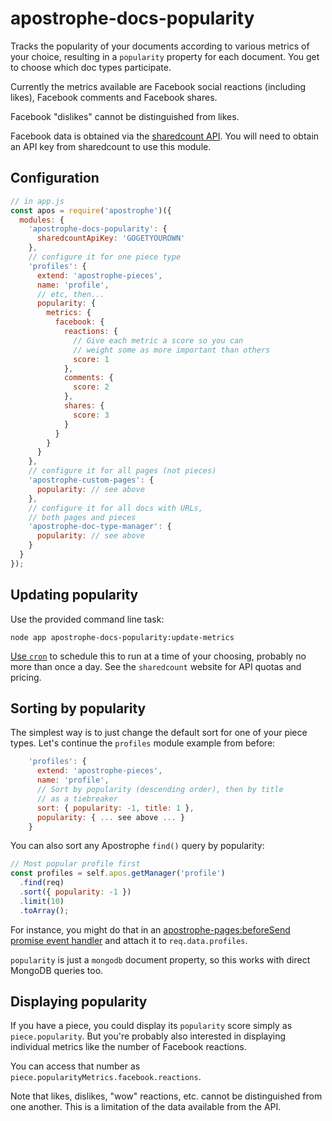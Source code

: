 # apostrophe-docs-popularity

Tracks the popularity of your documents according to various metrics of your choice,
resulting in a `popularity` property for each document. You get to choose which
doc types participate.

Currently the metrics available are Facebook social reactions (including likes),
Facebook comments and Facebook shares.

Facebook "dislikes" cannot be distinguished from likes.

Facebook data is obtained via the [sharedcount API](https://sharedcount.com). You will
need to obtain an API key from sharedcount to use this module.

## Configuration

```javascript
// in app.js
const apos = require('apostrophe')({
  modules: {
    'apostrophe-docs-popularity': {
      sharedcountApiKey: 'GOGETYOUROWN'
    },
    // configure it for one piece type
    'profiles': {
      extend: 'apostrophe-pieces',
      name: 'profile',
      // etc, then...
      popularity: {
        metrics: {
          facebook: {
            reactions: {
              // Give each metric a score so you can
              // weight some as more important than others
              score: 1
            },
            comments: {
              score: 2
            },
            shares: {
              score: 3
            }
          }
        }
      }
    },
    // configure it for all pages (not pieces)
    'apostrophe-custom-pages': {
      popularity: // see above
    },
    // configure it for all docs with URLs,
    // both pages and pieces
    'apostrophe-doc-type-manager': {
      popularity: // see above
    }
  }
});
```

## Updating popularity

Use the provided command line task:

```
node app apostrophe-docs-popularity:update-metrics
```

[Use `cron`](https://opensource.com/article/17/11/how-use-cron-linux) to schedule this to
run at a time of your choosing, probably no more than once a day. See the `sharedcount`
website for API quotas and pricing.

## Sorting by popularity

The simplest way is to just change the default sort for one of your piece types.
Let's continue the `profiles` module example from before:

```javascript
    'profiles': {
      extend: 'apostrophe-pieces',
      name: 'profile',
      // Sort by popularity (descending order), then by title
      // as a tiebreaker
      sort: { popularity: -1, title: 1 },
      popularity: { ... see above ... }
    }
```

You can also sort any Apostrophe `find()` query by popularity:

```javascript
// Most popular profile first
const profiles = self.apos.getManager('profile')
  .find(req)
  .sort({ popularity: -1 })
  .limit(10)
  .toArray();
```

For instance, you might do that in an
[apostrophe-pages:beforeSend promise event handler](https://apostrophecms.org/docs/events.html)
and attach it to `req.data.profiles`.

`popularity` is just a `mongodb` document property, so this works with direct MongoDB
queries too.

## Displaying popularity

If you have a piece, you could display its `popularity` score simply as `piece.popularity`.
But you're probably also interested in displaying individual metrics like the
number of Facebook reactions.

You can access that number as `piece.popularityMetrics.facebook.reactions`.

Note that likes, dislikes, "wow" reactions, etc. cannot be distinguished from one another.
This is a limitation of the data available from the API.

